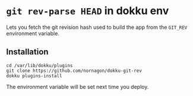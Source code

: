# `git rev-parse HEAD` in dokku env

Lets you fetch the git revision hash used to build the app from the `GIT_REV`
environment variable.

## Installation

```
cd /var/lib/dokku/plugins
git clone https://github.com/nornagon/dokku-git-rev
dokku plugins-install
```

The environment variable will be set next time you deploy.
